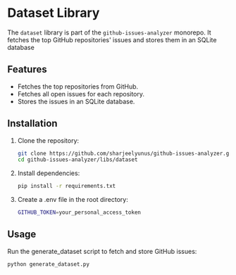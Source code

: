 # Dataset Library

The `dataset` library is part of the `github-issues-analyzer` monorepo. It fetches the top GitHub repositories' issues and stores them in an SQLite database

## Features

- Fetches the top repositories from GitHub.
- Fetches all open issues for each repository.
- Stores the issues in an SQLite database.

## Installation

1. Clone the repository:

   ```bash
   git clone https://github.com/sharjeelyunus/github-issues-analyzer.git
   cd github-issues-analyzer/libs/dataset
    ```

2. Install dependencies:

    ```bash
    pip install -r requirements.txt
    ```

3. Create a .env file in the root directory:

    ```bash
    GITHUB_TOKEN=your_personal_access_token
    ```

## Usage

Run the generate_dataset script to fetch and store GitHub issues:

```bash
python generate_dataset.py
```
